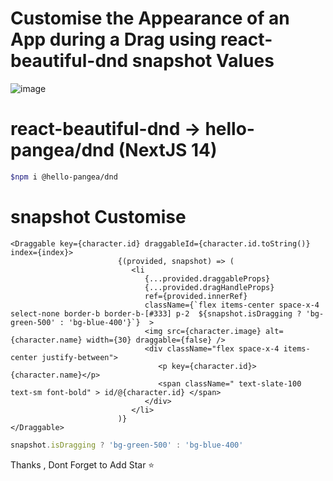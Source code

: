 # Customise the Appearance of an App during a Drag using react-beautiful-dnd snapshot Values

![image](https://github.com/amadich/Dnd_Customise/assets/74735976/13714f7a-adc7-40af-bd04-9ef1db29e6ec)

# react-beautiful-dnd -> hello-pangea/dnd (NextJS 14)
```bash
$npm i @hello-pangea/dnd
```

# snapshot Customise
```tsx
<Draggable key={character.id} draggableId={character.id.toString()} index={index}>
                        {(provided, snapshot) => (
                           <li 
                              {...provided.draggableProps}
                              {...provided.dragHandleProps}
                              ref={provided.innerRef}
                              className={`flex items-center space-x-4 select-none border-b border-b-[#333] p-2  ${snapshot.isDragging ? 'bg-green-500' : 'bg-blue-400'}`}  >
                              <img src={character.image} alt={character.name} width={30} draggable={false} />
                              <div className="flex space-x-4 items-center justify-between">
                                 <p key={character.id}>{character.name}</p>
                                 <span className=" text-slate-100 text-sm font-bold" > id/@{character.id} </span>
                              </div>
                           </li>
                        )}
</Draggable>
```
```ts
snapshot.isDragging ? 'bg-green-500' : 'bg-blue-400'
```

Thanks , Dont Forget to Add Star ⭐
